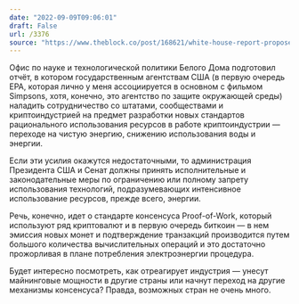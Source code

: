 ```yaml
---
date: "2022-09-09T09:06:01"
draft: False
url: /3376
source: "https://www.theblock.co/post/168621/white-house-report-proposes-possible-restrictions-on-proof-of-work-crypto-mining"
---
```


Офис по науке и технологической политики Белого Дома подготовил отчёт, в котором государственным агентствам США (в первую очередь EPA, которая лично у меня ассоциируется в основном с фильмом Simpsons, хотя, конечно, это агентство по защите окружающей среды) наладить сотрудничество со штатами, сообществами и криптоиндустрией на предмет разработки новых стандартов рационального использования ресурсов в работе криптоиндустрии — переходе на чистую энергию, снижению использования воды и энергии.

Если эти усилия окажутся недостаточными, то администрация Президента США и Сенат должны принять исполнительные и законодательные меры по ограничению или полному запрету использования технологий, подразумевающих интенсивное использование ресурсов, прежде всего, энергии.

Речь, конечно, идет о стандарте консенсуса Proof-of-Work, который используют ряд криптовалют и в первую очередь биткоин — в нем эмиссия новых монет и подтверждение транзакций производится путем большого количества вычислительных операций и это достаточно прожорливая в плане потребления электроэнергии процедура.

Будет интересно посмотреть, как отреагирует индустрия — унесут майнинговые мощности в другие страны или начнут переход на другие механизмы консенсуса? Правда, возможных стран не очень много.
